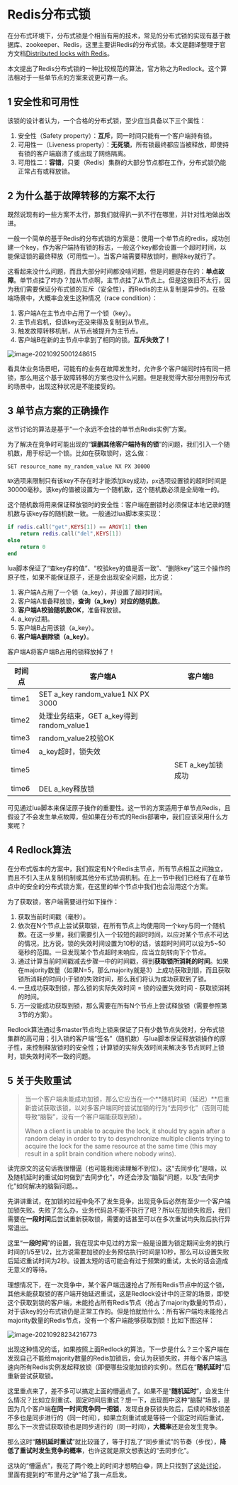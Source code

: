 # Redis分布式锁

在分布式环境下，分布式锁是个相当有用的技术，常见的分布式锁的实现有基于数据库、zookeeper、Redis，这里主要讲Redis的分布式锁。本文是翻译整理于官方文档[Distributed locks with Redis](https://redis.io/topics/distlock)。

本文提出了Redis分布式锁的一种比较规范的算法，官方称之为Redlock。这个算法相对于一些单节点的方案来说更可靠一点。

## 1 安全性和可用性

该锁的设计者认为，一个合格的分布式锁，至少应当具备以下三个属性：

1. 安全性（Safety property）：**互斥**，同一时间只能有一个客户端持有锁。
2. 可用性一（Liveness property）：**无死锁**，所有锁最终都应当被释放，即使持有锁的客户端崩溃了或出现了网络隔离。
3. 可用性二：**容错**，只要（Redis）集群的大部分节点都在工作，分布式锁仍能正常占有或释放锁。

## 2 为什么基于故障转移的方案不太行

既然说现有的一些方案不太行，那我们就得扒一扒不行在哪里，并针对性地做出改进。

一般一个简单的基于Redis的分布式锁的方案是：使用一个单节点的redis，成功创建一个key，作为客户端持有锁的标志，一般这个key都会设置一个超时时间，以能保证锁的最终释放（可用性一）。当客户端需要释放锁时，删除key就行了。

这看起来没什么问题，而且大部分时间都没啥问题，但是问题是存在的：**单点故障**。单节点挂了咋办？加从节点啊，主节点挂了从节点上。但是这依旧不太行，因为我们需要保证分布式锁的互斥（安全性），而Redis的主从复制是异步的。在极端场景中，大概率会发生这种情况（race condition）：

1. 客户端A在主节点中占用了一个锁（key）。
2. 主节点宕机，但该key还没来得及复制到从节点。
3. 触发故障转移机制，从节点被提升为主节点。
4. 客户端B在新的主节点中拿到了相同的锁。**互斥失效了！**

![image-20210925001248615](assets/image-20210925001248615.png)

看具体业务场景吧，可能有的业务在故障发生时，允许多个客户端同时持有同一把锁，那么用这个基于故障转移的方案也没什么问题。但是我觉得大部分用到分布式的场景中，出现这种状况是不能接受的。

## 3 单节点方案的正确操作

这节讨论的算法是基于“一个永远不会挂的单节点Redis实例”方案。

为了解决在竞争时可能出现的“**误删其他客户端持有的锁**”的问题，我们引入一个随机数，用于标记一个锁。比如在获取锁时，这么做：

```shell
SET resource_name my_random_value NX PX 30000
```

`NX`选项来限制只有该key不存在时才能添加key成功，`px`选项设置锁的超时时间是30000毫秒。该key的值被设置为一个随机数，这个随机数必须是全局唯一的。

这个随机数将用来保证释放锁时的安全性：客户端在删锁时必须保证本地记录的随机数与该key存的随机数一致。一般通过lua脚本来实现：

```lua
if redis.call("get",KEYS[1]) == ARGV[1] then
    return redis.call("del",KEYS[1])
else
    return 0
end
```

lua脚本保证了“查key存的值”、“校验key的值是否一致”、“删除key”这三个操作的原子性，如果不能保证原子，还是会出现安全问题，比方说：

1. 客户端A占用了一个锁（a_key），并设置了超时时间。
2. 客户端A准备释放锁，**查询（a_key）对应的随机数**。
3. **客户端A校验随机数OK**，准备释放锁。
4. a_key过期。
5. 客户端B占用该锁（a_key）。
6. **客户端A删除锁（a_key）**。

客户端A将客户端B占用的锁释放掉了！

| 时间点 | 客户端A                                   | 客户端B           |
| ------ | ----------------------------------------- | ----------------- |
| time1  | SET a_key random_value1 NX PX 3000        |                   |
| time2  | 处理业务结束，GET a_key得到 random_value1 |                   |
| time3  | random_value2校验OK                       |                   |
| time4  | a_key超时，锁失效                         |                   |
| time5  |                                           | SET a_key加锁成功 |
| time6  | DEL a_key释放锁                           |                   |

可见通过lua脚本来保证原子操作的重要性。这一节的方案适用于单节点Redis，且假设了不会发生单点故障，但如果在分布式的Redis部署中，我们应该采用什么方案呢？

## 4 Redlock算法

在分布式版本的方案中，我们假定有N个Redis主节点，所有节点相互之间独立，而且不引入主从复制机制或其他分布式协调机制。在上一节中我们已经有了在单节点中的安全的分布式锁方案，在这里的单个节点中我们也会沿用这个方案。

为了获取锁，客户端需要进行如下操作：

1. 获取当前时间戳（毫秒）。
2. 依次在N个节点上尝试获取锁，在所有节点上均使用同一个key与同一个随机数。在这一步里，我们需要引入一个较短的超时时间，以应对某个节点不可达的情况，比方说，锁的失效时间设置为10秒的话，该超时时间可以设为5~50毫秒的范围。一旦发现某个节点超时未响应，应当立刻转向下个节点。
3. 通过计算当前时间戳减去步骤一中的时间戳，得到**获取锁所消耗的时间**。如果在majority数量（如果N=5，那么majority就是3）上成功获取到锁，而且获取锁所消耗的时间小于锁的失效时间，那么我们将认为成功获取到了锁。
4. 一旦成功获取到锁，那么锁的实际失效时间 = 锁的设置失效时间 - 获取锁消耗的时间。
5. 万一没能成功获取到锁，那么需要在所有N个节点上尝试释放锁（需要参照第3节的方案）。

Redlock算法通过多master节点均上锁来保证了只有少数节点失效时，分布式锁集群的高可用；引入锁的客户端“签名”（随机数）与lua脚本保证释放锁操作的原子性，来控制释放锁时的安全性；计算锁的实际失效时间来解决多节点同时上锁时，锁失效时间不一致的问题。

## 5 关于失败重试

> 当一个客户端未能成功加锁，那么它应当在一个**随机时间（延迟）**后重新尝试获取该锁，以对多客户端同时尝试加锁的行为“去同步化”（否则可能导致“脑裂”，没有一个客户端能获取到锁）。
>
> When a client is unable to acquire the lock, it should try again after a random delay in order to try to desynchronize multiple clients trying to acquire the lock for the same resource at the same time (this may result in a split brain condition where nobody wins).

读完原文的这句话我很懵逼（也可能我阅读理解不到位）。这“去同步化”是啥，以及随机延时的重试如何做到“去同步化”，咋还会涉及“脑裂”问题，以及“去同步化”如何解决的脑裂问题。。

先讲讲重试，在加锁的过程中免不了发生竞争，出现竞争后必然有至少一个客户端加锁失败。失败了怎么办，业务代码总不能不执行了吧？所以在加锁失败后，我们需要在**一段时间**后尝试重新获取锁，需要的话甚至可以在多次重试均失败后执行异常退出。

这里“**一段时间**”的设置，我在现实中见过的方案一般是设置为锁定期间业务的执行时间的1/5至1/2，比方说需要加锁的业务预估执行时间是10秒，那么可以设置失败后延迟重试时间为2秒。设置太短的话可能会有过于频繁的重试，太长的话会造成无意义的等待。

理想情况下，在一次竞争中，某个客户端迅速抢占了所有Redis节点中的这个锁，其他未能获取锁的客户端开始延迟重试，这是Redlock设计中的正常的场景，即使这个获取到锁的客户端，未能抢占所有Redis节点（抢占了majority数量的节点），对于该key的分布式锁仍是正常工作的。但是怕就怕什么：所有客户端均未能抢占majority数量的Redis节点，没有一个客户端能够获取到锁！比如下图这样：

![image-20210928234216773](assets/image-20210928234216773.png)

出现这种情况的话，如果按照上面Redlock的算法，下一步是什么？三个客户端在发现自己不能给majority数量的Redis加锁后，会认为获锁失败，并每个客户端迅速向所有Redis实例发起释放锁（即便哪些没能加锁的实例）。然后在“**随机延时**”后重新尝试获取锁。

这里重点来了，差不多可以搞定上面的懵逼点了。如果不是“**随机延时**”，会发生什么情况？比如立刻重试、固定时间后重试？想一下，出现图中这种“脑裂”场景，是因为几个客户端**在同一时间竞争同一把锁**，发现自身获锁失败后，后续的释放锁差不多也是同步进行的（同一时间），如果立刻重试或是等待一个固定时间后重试，那么下一次尝试获取锁也是同步进行的（同一时间），**大概率**还是会发生竞争。

那么这时“**随机延时重试**”就比较骚了，等于打乱了“同步重试”的节奏（步伐），**降低了重试时发生竞争的概率**，也许这就是原文想表达的“去同步化”。

这块的“懵逼点”，我花了两个晚上的时间才想明白:joy:，网上只找到了[这处讨论](https://www.v2ex.com/t/693936)，里面有提到的“布里丹之驴”给了我一点启发。

















